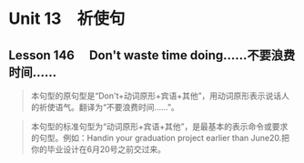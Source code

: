 ﻿ # Unit 13　祈使句
 ## Lesson 146　    Don't waste time doing……不要浪费时间……
 
> 本句型的原句型是“Don't+动词原形+宾语+其他”，用动词原形表示说话人的祈使语气。翻译为“不要浪费时间……”。

> 本句型的标准句型为“动词原形+宾语+其他”，是最基本的表示命令或要求的句型。例如：Handin your graduation project earlier than June20.把你的毕业设计在6月20号之前交过来。


 